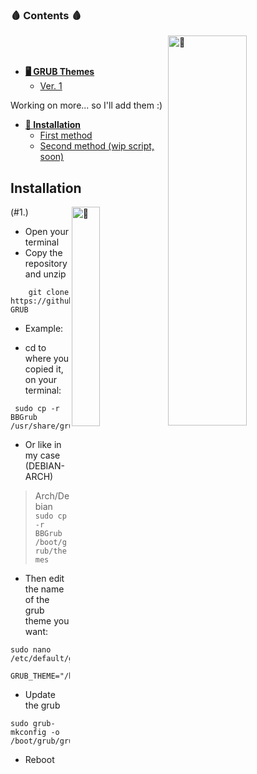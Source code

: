 ### 🩸 Contents 🩸

<a><img src="https://i.pinimg.com/originals/b0/d6/55/b0d655db115aedc3ddfacfddce046608.gif" width="50%" height="40%" title="🙂" align="right"></a>
<br/><br/>

- <b>[🖥️ GRUB Themes](#previews)</b>
   - [Ver. 1](#1.)

Working on more... so I'll add them :)

- <b>[🔧 Installation](#installation)</b>
  - [First method](#1.)
  - [Second method (wip script, soon)](#2)


## Installation
(#1.)
<a><img src="https://i.pinimg.com/originals/04/15/cf/0415cfd2c29540261c950ed839829e63.gif" width="30%" height="30%" title="🙂" align="right"></a>
- Open your terminal
- Copy the repository and unzip

```
    git clone https://github.com/Zerabalus/Bloodborne-GRUB
```


- Example:

- cd to where you copied it, on your terminal:
```
 sudo cp -r BBGrub /usr/share/grub/themes
```

- Or like in my case (DEBIAN-ARCH)

>Arch/Debian `sudo cp -r BBGrub /boot/grub/themes`

- Then edit the name of the grub theme you want:
```
sudo nano /etc/default/grub
```
```
GRUB_THEME="/boot/grub/themes/BBGrub/theme.txt"
```
- Update the grub
```
sudo grub-mkconfig -o /boot/grub/grub.cfg
```

- Reboot

